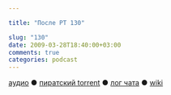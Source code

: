 ```yaml
---

title: "После РТ 130"

slug: "130"
date: 2009-03-28T18:40:00+03:00
comments: true
categories: podcast
---
```

[аудио](http://cdn.radio-t.com/rt130post.mp3) ● [пиратский torrent](http://pirates.radio-t.com/torrents/rt130post.mp3.torrent) ● [лог чата](http://chat.radio-t.com/logs/radio-t-130.html) ● [wiki](http://wiki.radio-t.com/%D0%9F%D0%BE%D1%81%D0%BB%D0%B5_%D0%A0%D0%A2_130)<audio src="http://cdn.radio-t.com/rt130post.mp3" preload="none">
